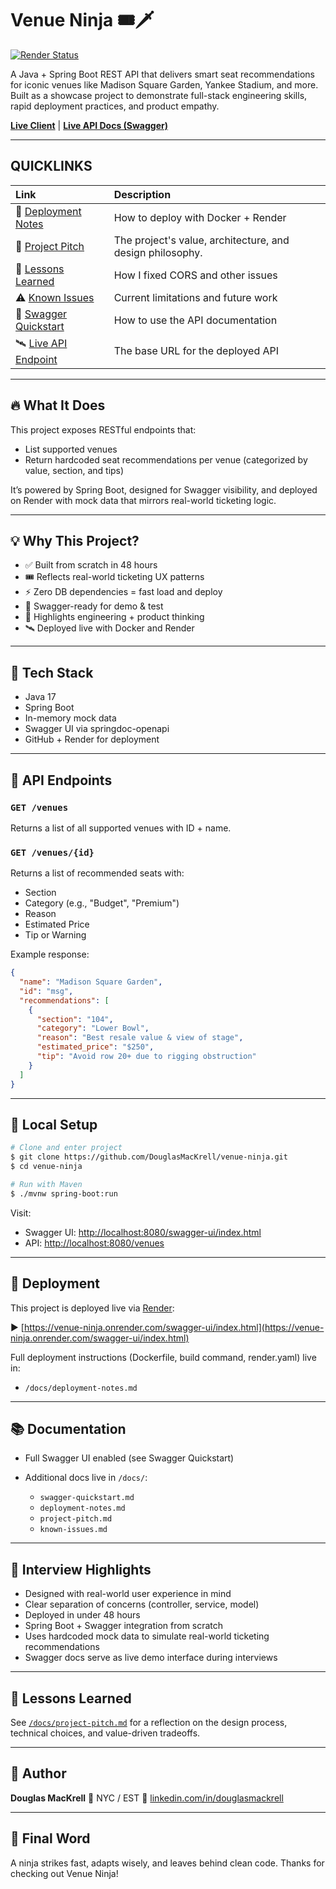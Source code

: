 # Venue Ninja 🎟️🗡️

<!-- RENDER_BADGE -->
[![Render Status](https://img.shields.io/badge/Render-passing-brightgreen?logo=render)](https://github.com/nia-cloud-official/render-status)

A Java + Spring Boot REST API that delivers smart seat recommendations for iconic venues like Madison Square Garden, Yankee Stadium, and more. Built as a showcase project to demonstrate full-stack engineering skills, rapid deployment practices, and product empathy.

**[Live Client](https://venueninja.netlify.app)** | **[Live API Docs (Swagger)](https://venue-ninja.onrender.com/swagger-ui/index.html)**

---

##  QUICKLINKS

| Link | Description |
| :--- | :--- |
| 🚀 [Deployment Notes](./docs/deployment-notes.md) | How to deploy with Docker + Render |
| 📝 [Project Pitch](./docs/project-pitch.md) | The project's value, architecture, and design philosophy. |
| 🧠 [Lessons Learned](./docs/lessons-learned.md) | How I fixed CORS and other issues |
| ⚠️ [Known Issues](./docs/known-issues.md) | Current limitations and future work |
| 📘 [Swagger Quickstart](./docs/swagger-quickstart.md) | How to use the API documentation |
| 🛰️ [Live API Endpoint](https://venue-ninja.onrender.com/venues) | The base URL for the deployed API |

---

## 🔥 What It Does

This project exposes RESTful endpoints that:

* List supported venues
* Return hardcoded seat recommendations per venue (categorized by value, section, and tips)

It’s powered by Spring Boot, designed for Swagger visibility, and deployed on Render with mock data that mirrors real-world ticketing logic.

---

## 💡 Why This Project?

* ✅ Built from scratch in 48 hours
* 🎟️ Reflects real-world ticketing UX patterns
* ⚡ Zero DB dependencies = fast load and deploy
* 📘 Swagger-ready for demo & test
* 🧠 Highlights engineering + product thinking
* 🛰️ Deployed live with Docker and Render

---

## 🧱 Tech Stack

* Java 17
* Spring Boot
* In-memory mock data
* Swagger UI via springdoc-openapi
* GitHub + Render for deployment

---

## 🔗 API Endpoints

### `GET /venues`

Returns a list of all supported venues with ID + name.

### `GET /venues/{id}`

Returns a list of recommended seats with:

* Section
* Category (e.g., "Budget", "Premium")
* Reason
* Estimated Price
* Tip or Warning

Example response:

```json
{
  "name": "Madison Square Garden",
  "id": "msg",
  "recommendations": [
    {
      "section": "104",
      "category": "Lower Bowl",
      "reason": "Best resale value & view of stage",
      "estimated_price": "$250",
      "tip": "Avoid row 20+ due to rigging obstruction"
    }
  ]
}
```

---

## 🧪 Local Setup

```bash
# Clone and enter project
$ git clone https://github.com/DouglasMacKrell/venue-ninja.git
$ cd venue-ninja

# Run with Maven
$ ./mvnw spring-boot:run
```

Visit:

* Swagger UI: [http://localhost:8080/swagger-ui/index.html](http://localhost:8080/swagger-ui/index.html)
* API: [http://localhost:8080/venues](http://localhost:8080/venues)

---

## 🚀 Deployment

This project is deployed live via [Render](https://render.com):

▶️ [https://venue-ninja.onrender.com/swagger-ui/index.html](https://venue-ninja.onrender.com/swagger-ui/index.html)

Full deployment instructions (Dockerfile, build command, render.yaml) live in:

* `/docs/deployment-notes.md`

---

## 📚 Documentation

* Full Swagger UI enabled (see Swagger Quickstart)
* Additional docs live in `/docs/`:

  * `swagger-quickstart.md`
  * `deployment-notes.md`
  * `project-pitch.md`
  * `known-issues.md`

---

## 💬 Interview Highlights

* Designed with real-world user experience in mind
* Clear separation of concerns (controller, service, model)
* Deployed in under 48 hours
* Spring Boot + Swagger integration from scratch
* Uses hardcoded mock data to simulate real-world ticketing recommendations
* Swagger docs serve as live demo interface during interviews

---

## 🧠 Lessons Learned

See [`/docs/project-pitch.md`](./docs/project-pitch.md) for a reflection on the design process, technical choices, and value-driven tradeoffs.

---

## 👤 Author

**Douglas MacKrell**
📍 NYC / EST
🔗 [linkedin.com/in/douglasmackrell](https://linkedin.com/in/douglasmackrell)

---

## 🥷 Final Word

A ninja strikes fast, adapts wisely, and leaves behind clean code. Thanks for checking out Venue Ninja!

